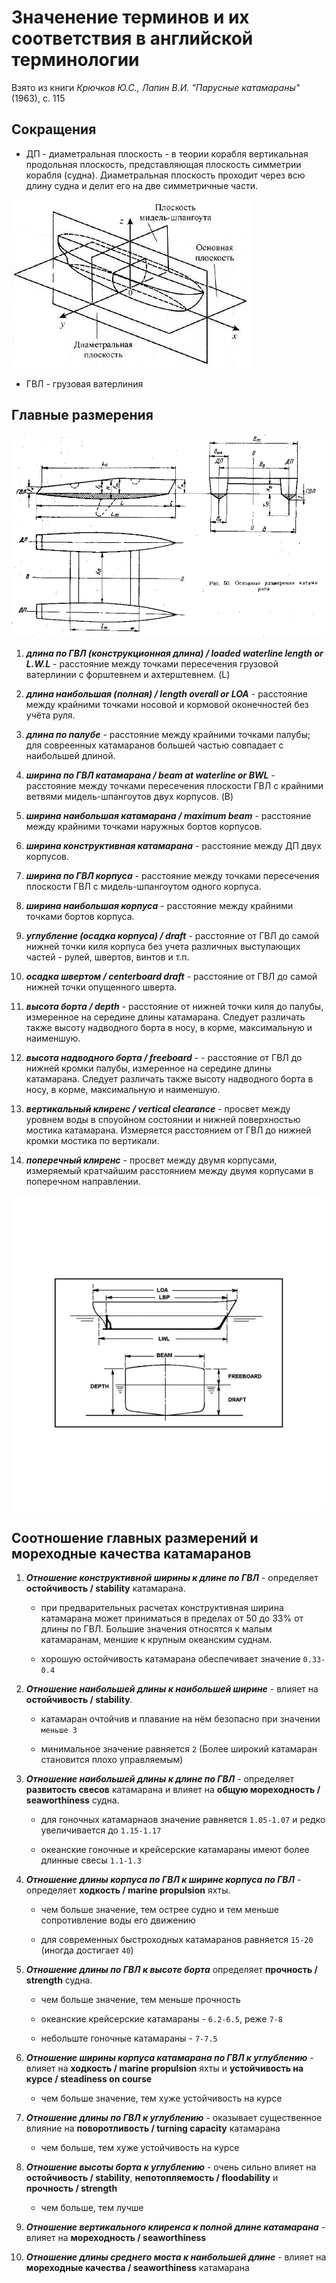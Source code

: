 # Значенение терминов и их соответствия в английской терминологии

Взято из книги *Крючков Ю.С., Лапин В.И. "Парусные катамараны"* (1963), с. 115


## Сокращения

- ДП - диаметральная плоскость - в теории корабля вертикальная продольная плоскость, представляющая плоскость симметрии корабля (судна). Диаметральная плоскость проходит через всю длину судна и делит его на две симметричные части.

![Плоскости](main_planes.jpg "Плоскости")

- ГВЛ - грузовая ватерлиния


## Главные размерения

![Размеры](sizes.png "Размеры")



1. ***длина по ГВЛ (конструкционная длина) / loaded waterline length or L.W.L*** - расстояние между точками пересечения грузовой ватерлинии с форштевнем и ахтерштевнем. (L)

2. ***длина наибольшая (полная) / length overall or LOA*** - расстояние между крайними точками носовой и кормовой оконечностей без учёта руля. 

3. ***длина по палубе*** - расстояние между крайними точками палубы; для совреенных катамаранов большей частью совпадает с наибольшей длиной.

4. ***ширина по ГВЛ катамарана / beam at waterline or BWL*** - расстояние между точками пересечения плоскости ГВЛ с крайними ветвями мидель-шпангоутов двух корпусов. (B)

5. ***ширина наибольшая катамарана / maximum beam*** - расстояние между крайними точками наружных бортов корпусов.

6. ***ширина конструктивная катамарана*** - расстояние между ДП двух корпусов.

7. ***ширина по ГВЛ корпуса*** - расстояние между точками пересечения плоскости ГВЛ с мидель-шпангоутом одного корпуса.

8. ***ширина наибольшая корпуса*** - расстояние между крайними точками бортов корпуса.

9. ***углубление (осадка корпуса) / draft*** - расстояние от ГВЛ до самой нижней точки киля корпуса без учета различных выступающих частей - рулей, швертов, винтов и т.п.

10. ***осадка швертом / centerboard draft*** - расстояние от ГВЛ до самой нижней точки опущенного шверта.

11. ***высота борта / depth*** - расстояние от нижней точки киля до палубы, измеренное на середине длины катамарана. Следует различать также высоту надводного борта в носу, в корме, максимальную и наименшую.

12. ***высота надводного борта / freeboard*** - - расстояние от ГВЛ до нижней кромки палубы, измеренное на середине длины катамарана. Следует различать также высоту надводного борта в носу, в корме, максимальную и наименшую.

13. ***вертикальный клиренс / vertical clearance*** - просвет между уровнем воды в споуойном состоянии и нижней поверхностью мостика катамарана. Измеряется расстоянием от ГВЛ до нижней кромки мостика по вертикали.

14. ***поперечный клиренс*** - просвет между двумя корпусами, измеряемый кратчайшим расстоянием между двумя корпусами в поперечном  направлении.

![Размеры(eng)](eng_sizes.jpg "Размеры (eng)")


## Соотношение главных размерений и мореходные качества катамаранов


1. ***Отношение конструктивной ширины к длине по ГВЛ*** - определяет **остойчивость / stability** катамарана. 

    - при предварительных расчетах конструктивная ширина катамарана может приниматься в пределах от 50 до 33% от длины по ГВЛ. Большие значения относятся к малым катамаранам, меншие к крупным океанским суднам.

    - хорошую остойчивость катамарана обеспечивает значение `0.33-0.4`


2. ***Отношение наибольшей длины к наибольшей ширине*** - влияет на **остойчивость / stability**.

    - катамаран очтойчив и плавание на нём безопасно при значении `меньше 3`

    - минимальное значение равняется `2` (Более широкий катамаран становится плохо управляемым)


3. ***Отношение наибольшей длины к длине по ГВЛ*** - определяет **развитость свесов** катамарана и влияет на **общую мореходность / seaworthiness** судна.

    - для гоночных катамарнаов значение равняется `1.05-1.07` и редко увеличивается до `1.15-1.17`
  
    - океанские гоночные и крейсерские катамараны имеют более длинные свесы `1.1-1.3`
  
  
4. ***Отношение длины корпуса по ГВЛ к ширине корпуса по ГВЛ*** - определяет **ходкость / marine propulsion** яхты.

    - чем больше значение, тем острее судно и тем меньше сопротивление воды его движению

    - для современных быстроходных катамаранов равняется `15-20` (иногда достигает `40`)
  
  
5. ***Отношение длины по ГВЛ к высоте борта*** определяет **прочность /  strength** судна.

    - чем больше значение, тем меньше прочность
  
    - океанские крейсерские катамараны - `6.2-6.5`, реже `7-8`
  
    - небольште гоночные катамараны - `7-7.5`
  
  
6. ***Отношение ширины корпуса катамарана по ГВЛ к углублению*** - влияет на **ходкость / marine propulsion** яхты и **устойчивость на курсе / steadiness on course**

    - чем больше значение, тем хуже устойчивость на курсе
  

7. ***Отношение длины по ГВЛ к углублению*** - оказывает существенное влияние на **поворотливость /  turning capacity** катамарана
    
    - чем больше, тем хуже устойчивость на курсе
  

8. ***Отношение высоты борта к углублению*** - очень сильно влияет на **остойчивость / stability**, **непотопляемость / floodability** и **прочность / strength**

    - чем больше, тем лучше
  
  
9. ***Отношение вертикального клиренса к полной длине катамарана*** - влияет на **мореходность / seaworthiness**


10. ***Отношение длины среднего моста к наибольшей длине*** - влияет на **мореходные качества / seaworthiness** катамарана
